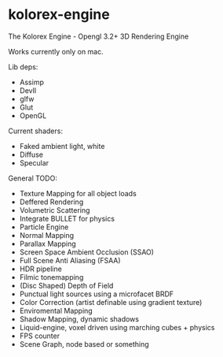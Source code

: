 kolorex-engine
==============

The Kolorex Engine - Opengl 3.2+ 3D Rendering Engine

Works currently only on mac.

Lib deps:
  * Assimp
  * DevIl
  * glfw
  * Glut
  * OpenGL


Current shaders:
  * Faked ambient light, white
  * Diffuse
  * Specular
  

General TODO:

  * Texture Mapping for all object loads
  * Deffered Rendering
  * Volumetric Scattering
  * Integrate BULLET for physics
  * Particle Engine
  * Normal Mapping
  * Parallax Mapping
  * Screen Space Ambient Occlusion (SSAO)
  * Full Scene Anti Aliasing (FSAA)
  * HDR pipeline
  * Filmic tonemapping
  * (Disc Shaped) Depth of Field
  * Punctual light sources using a microfacet BRDF
  * Color Correction (artist definable using gradient texture)
  * Enviromental Mapping 
  * Shadow Mapping, dynamic shadows
  * Liquid-engine, voxel driven using marching cubes + physics
  * FPS counter
  * Scene Graph, node based or something
  
